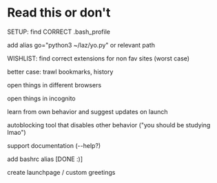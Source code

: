 # Read this or don't

SETUP:
find CORRECT .bash_profile

add alias go="python3 ~/laz/yo.py" or relevant path

WISHLIST:
find correct extensions for non fav sites (worst case)

better case: trawl bookmarks, history

open things in different browsers

open things in incognito

learn from own behavior and suggest updates on launch

autoblocking tool that disables other behavior ("you should be studying lmao")

support documentation (--help?)

add bashrc alias [DONE :)]

create launchpage / custom greetings
